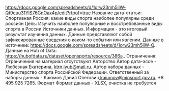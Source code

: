 https://docs.google.com/spreadsheets/d/1orw23mh5ilW-Qt9euu31YlS76GnOax4p/edit?rtpof=true
Название дата-статьи: 
Спортивная Россия: какие виды спорта наиболее популярны среди россиян 
Цель: 
Изучить наиболее популярные и восстребованные виды спорта в России 
Источники данных. 
Информация - это итоговый результат изучения данных. Данные представляют собой зафиксированные сведения о каком-то событии или явлении. 
Данные в источнике: https://docs.google.com/spreadsheets/d/1orw23mh5ilW-Q.. 
Данные на Hub of Data: https://hubofdata.ru/dataset/opensports/resource/386a.. 
Ограничения:
Ограничения на материал отсутствуют 
Авторство
Автор дата-эссе - Любезная Екатерина, ktrn.lyub@mail.ru. Автор набора данных - Министерство спорта Российской Федерации. Ответственный за наборы данных - Каюмов Данил Олегович,kaiumov@minsport.gov.ru, +8 495 925 7265. 
Формат
Формат данных - XLSX, очистка не требуется

